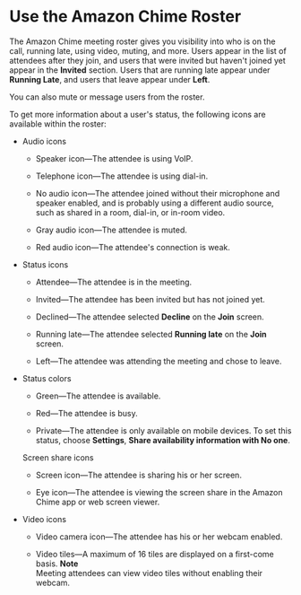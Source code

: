 # Use the Amazon Chime Roster<a name="chime-roster"></a>

The Amazon Chime meeting roster gives you visibility into who is on the call, running late, using video, muting, and more\. Users appear in the list of attendees after they join, and users that were invited but haven't joined yet appear in the **Invited** section\. Users that are running late appear under **Running Late**, and users that leave appear under **Left**\.

You can also mute or message users from the roster\.

To get more information about a user's status, the following icons are available within the roster:

+ Audio icons

  + Speaker icon—The attendee is using VoIP\.

  + Telephone icon—The attendee is using dial\-in\.

  + No audio icon—The attendee joined without their microphone and speaker enabled, and is probably using a different audio source, such as shared in a room, dial\-in, or in\-room video\.

  + Gray audio icon—The attendee is muted\.

  + Red audio icon—The attendee's connection is weak\.

+ Status icons

  + Attendee—The attendee is in the meeting\.

  + Invited—The attendee has been invited but has not joined yet\.

  + Declined—The attendee selected **Decline** on the **Join** screen\.

  + Running late—The attendee selected **Running late** on the **Join** screen\.

  + Left—The attendee was attending the meeting and chose to leave\.

+ Status colors

  + Green—The attendee is available\.

  + Red—The attendee is busy\.

  + Private—The attendee is only available on mobile devices\. To set this status, choose **Settings**, **Share availability information with No one**\.

  Screen share icons

  + Screen icon—The attendee is sharing his or her screen\.

  + Eye icon—The attendee is viewing the screen share in the Amazon Chime app or web screen viewer\.

+ Video icons

  + Video camera icon—The attendee has his or her webcam enabled\.

  + Video tiles—A maximum of 16 tiles are displayed on a first\-come basis\.
**Note**  
Meeting attendees can view video tiles without enabling their webcam\.